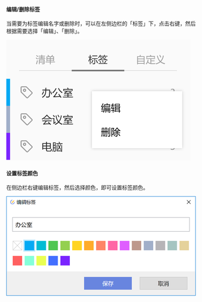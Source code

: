 #### 编辑/删除标签

当需要为标签编辑名字或删除时，可以在左侧边栏的「标签」下，点击右键，然后根据需要选择「编辑」、「删除」。

![winedittag1](../../images/Windows/tag/pasted%20image%200%204.png)

#### 设置标签颜色

在侧边栏右键编辑标签，然后选择颜色，即可设置标签颜色。

![wintagcolor](../../images/Windows/tag/pasted%20image%200%205.png)

